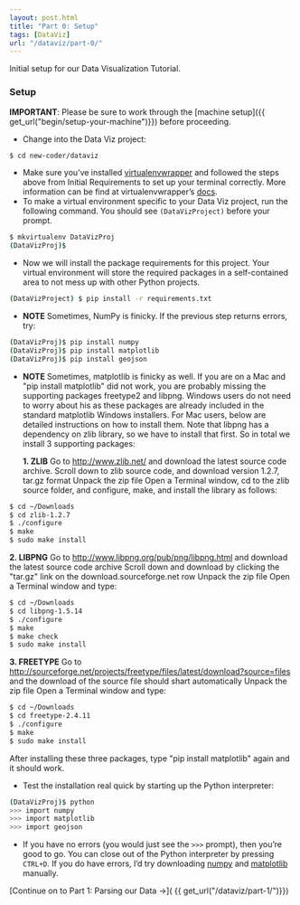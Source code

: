 ```yaml
---
layout: post.html
title: "Part 0: Setup"
tags: [DataViz]
url: "/dataviz/part-0/"
---
```


Initial setup for our Data Visualization Tutorial.


### Setup

**IMPORTANT**: Please be sure to work through the [machine setup]({{ get_url("begin/setup-your-machine")}}) before proceeding.

* Change into the Data Viz project:

```bash
$ cd new-coder/dataviz
```
* Make sure you’ve installed [virtualenvwrapper](http://pypi.python.org/pypi/virtualenvwrapper) and followed the steps above from Initial Requirements to set up your terminal correctly.  More information can be find at virtualenvwrapper’s [docs](http://virtualenvwrapper.readthedocs.org/en/latest/).
* To make a virtual environment specific to your Data Viz project, run the following command. You should see `(DataVizProject)` before your prompt.

```bash
$ mkvirtualenv DataVizProj
(DataVizProj)$
```
* Now we will install the package requirements for this project. Your virtual environment will store the required packages in a self-contained area to not mess up with other Python projects.

```bash
(DataVizProject) $ pip install -r requirements.txt
```
* **NOTE** Sometimes, NumPy is finicky. If the previous step returns errors, try:

```bash
(DataVizProj)$ pip install numpy
(DataVizProj)$ pip install matplotlib
(DataVizProj)$ pip install geojson
```

* **NOTE** Sometimes, matplotlib is finicky as well. If you are on a Mac and "pip install matplotlib" did not work, you are probably missing the supporting packages freetype2 and libpng. Windows users do not need to worry about his as these packages are already included in the standard matplotlib Windows installers. For Mac users, below are detailed instructions on how to install them. 
Note that libpng has a dependency on zlib library, so we have to install that first. So in total we install 3 supporting packages: 

   **1. ZLIB**
   Go to http://www.zlib.net/ and download the latest source code archive.
   Scroll down to zlib source code, and download version 1.2.7, tar.gz format
   Unpack the zip file
   Open a Terminal window, cd to the zlib source folder, and configure, make, and install the library as follows:
   
```bash
$ cd ~/Downloads
$ cd zlib-1.2.7
$ ./configure
$ make
$ sudo make install
```

   **2. LIBPNG**
   Go to http://www.libpng.org/pub/png/libpng.html and download the latest source code archive
   Scroll down and download by clicking the "tar.gz" link on the download.sourceforge.net row
   Unpack the zip file
   Open a Terminal window and type:

```bash
$ cd ~/Downloads
$ cd libpng-1.5.14
$ ./configure
$ make
$ make check
$ sudo make install
```

   **3. FREETYPE**
   Go to http://sourceforge.net/projects/freetype/files/latest/download?source=files and the download of the source file should shart automatically
   Unpack the zip file
   Open a Terminal window and type:

```bash
$ cd ~/Downloads
$ cd freetype-2.4.11
$ ./configure
$ make
$ sudo make install
```

After installing these three packages, type "pip install matplotlib" again and it should work. 


* Test the installation real quick by starting up the Python interpreter:

```bash
(DataVizProj)$ python
>>> import numpy
>>> import matplotlib
>>> import geojson
```
* If you have no errors (you would just see the `>>>` prompt), then you’re good to go. You can close out of the Python interpreter by pressing `CTRL+D`. If you do have errors, I’d try downloading [numpy](http://scipy.org/Download) and [matplotlib](http://matplotlib.org/downloads.html) manually.


[Continue on to Part 1: Parsing our Data &rarr;]( {{ get_url("/dataviz/part-1/")}})